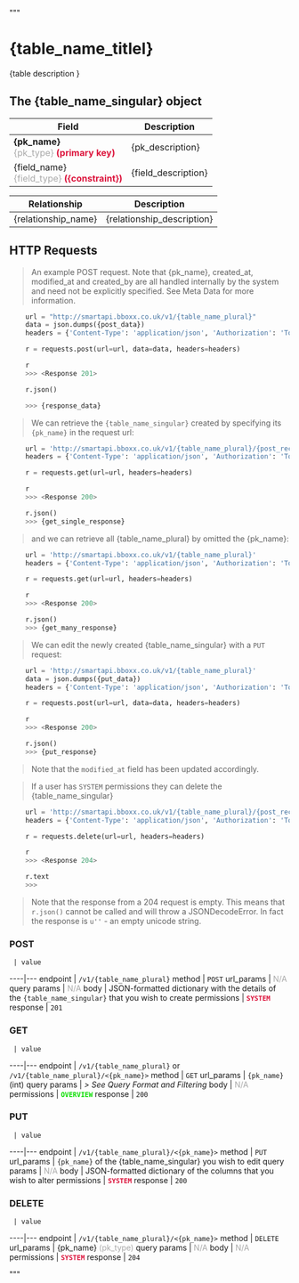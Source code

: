 """
# {table_name_titlel}
{table description }


## The {table_name_singular} object

Field | Description
------|------------
__{pk_name}__ <br><font color="DarkGray">{pk_type}</font> <font color="Crimson">__(primary key)__</font> | {pk_description}
{field_name} <br><font color="DarkGray">{field_type}</font> <font color="Crimson">__({constraint})__</font> | {field_description}

Relationship | Description
-------------|------------
{relationship_name} | {relationship_description}

## HTTP Requests
> An example POST request. Note that {pk_name}, created_at, modified_at and created_by are all handled internally by the system and need not be explicitly specified. See Meta Data for more information.

```python
    url = "http://smartapi.bboxx.co.uk/v1/{table_name_plural}"
    data = json.dumps({post_data})
    headers = {'Content-Type': 'application/json', 'Authorization': 'Token token=' + A_VALID_TOKEN}

    r = requests.post(url=url, data=data, headers=headers)

    r
    >>> <Response 201>

    r.json()

    >>> {response_data}
```

> We can retrieve the `{table_name_singular}` created by specifying its `{pk_name}` in the request url:

```python
    url = 'http://smartapi.bboxx.co.uk/v1/{table_name_plural}/{post_record_id}'
    headers = {'Content-Type': 'application/json', 'Authorization': 'Token token=' + A_VALID_TOKEN}

    r = requests.get(url=url, headers=headers)

    r
    >>> <Response 200>

    r.json()
    >>> {get_single_response}
```

> and we can retrieve all {table_name_plural} by omitted the {pk_name}:

```python
    url = 'http://smartapi.bboxx.co.uk/v1/{table_name_plural}'
    headers = {'Content-Type': 'application/json', 'Authorization': 'Token token=' + A_VALID_TOKEN}

    r = requests.get(url=url, headers=headers)

    r
    >>> <Response 200>

    r.json()
    >>> {get_many_response}
```

> We can edit the newly created {table_name_singular} with a `PUT` request:

```python
    url = 'http://smartapi.bboxx.co.uk/v1/{table_name_plural}'
    data = json.dumps({put_data})
    headers = {'Content-Type': 'application/json', 'Authorization': 'Token token=' + A_VALID_TOKEN}

    r = requests.post(url=url, data=data, headers=headers)

    r
    >>> <Response 200>

    r.json()
    >>> {put_response}
```
> Note that the `modified_at` field has been updated accordingly.

> If a user has `SYSTEM` permissions they can delete the {table_name_singular}

```python
    url = 'http://smartapi.bboxx.co.uk/v1/{table_name_plural}/{post_record_id}'
    headers = {'Content-Type': 'application/json', 'Authorization': 'Token token=' + A_VALID_TOKEN}

    r = requests.delete(url=url, headers=headers)

    r
    >>> <Response 204>

    r.text
    >>>
```
> Note that the response from a 204 request is empty. This means that `r.json()` cannot be called and will throw a JSONDecodeError. In fact the response is `u''` - an empty unicode string.


### POST
     | value
 ----|---
endpoint | `/v1/{table_name_plural}`
method | `POST`
url_params | <font color="DarkGray">N/A</font>
query params | <font color="DarkGray">N/A</font>
body | JSON-formatted dictionary with the details of the `{table_name_singular}` that you wish to create
permissions | <font color="Crimson">__`SYSTEM`__</font>
response | `201`

### GET
     | value
 ----|---
endpoint | `/v1/{table_name_plural}` or `/v1/{table_name_plural}/<{pk_name}>`
method | `GET`
url_params | `{pk_name}` (int)
query params | *> See Query Format and Filtering*
body | <font color="DarkGray">N/A</font>
permissions | <font color="Jade">__`OVERVIEW`__</font>
response | `200`

### PUT
     | value
 ----|---
endpoint | `/v1/{table_name_plural}/<{pk_name}>`
method | `PUT`
url_params | `{pk_name}` of the {table_name_singular} you wish to edit
query params | <font color="DarkGray">N/A</font>
body | JSON-formatted dictionary of the columns that you wish to alter
permissions | <font color="Crimson">__`SYSTEM`__</font>
response | `200`

### DELETE
     | value
 ----|---
endpoint | `/v1/{table_name_plural}/<{pk_name}>`
method | `DELETE`
url_params | {pk_name} <font color="DarkGray">(pk_type)</font>
query params | <font color="DarkGray">N/A</font>
body | <font color="DarkGray">N/A</font>
permissions | <font color="Crimson">__`SYSTEM`__</font>
response | `204`

"""
